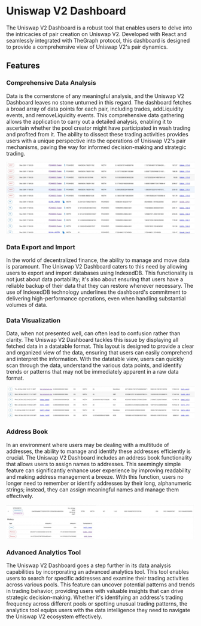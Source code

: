 # Uniswap V2 Dashboard

The Uniswap V2 Dashboard is a robust tool that enables users to delve into the intricacies of pair creation on Uniswap V2. Developed with React and seamlessly integrated with TheGraph protocol, this dashboard is designed to provide a comprehensive view of Uniswap V2's pair dynamics.

## Features

### Comprehensive Data Analysis

Data is the cornerstone of any meaningful analysis, and the Uniswap V2 Dashboard leaves no stone unturned in this regard. The dashboard fetches a broad array of data points for each pair, including trades, addLiquidity events, and removeLiquidity events. This comprehensive data gathering allows the application to carry out a detailed analysis, enabling it to ascertain whether the pool creator might have participated in wash trading and profited from it. The ability to dissect these trading activities provides users with a unique perspective into the operations of Uniswap V2's pair mechanisms, paving the way for informed decision-making and strategic trading.

![img3](public/assets/img3.jpg)

### Data Export and Import

In the world of decentralized finance, the ability to manage and move data is paramount. The Uniswap V2 Dashboard caters to this need by allowing users to export and import databases using IndexedDB. This functionality is not just about data portability; it's also about ensuring that users have a reliable backup of their data that they can restore whenever necessary. The use of IndexedDB technology underlines the dashboard's commitment to delivering high-performance operations, even when handling substantial volumes of data.

### Data Visualization

Data, when not presented well, can often lead to confusion rather than clarity. The Uniswap V2 Dashboard tackles this issue by displaying all fetched data in a datatable format. This layout is designed to provide a clear and organized view of the data, ensuring that users can easily comprehend and interpret the information. With the datatable view, users can quickly scan through the data, understand the various data points, and identify trends or patterns that may not be immediately apparent in a raw data format.

![img2](public/assets/img2.jpg)

### Address Book

In an environment where users may be dealing with a multitude of addresses, the ability to manage and identify these addresses efficiently is crucial. The Uniswap V2 Dashboard includes an address book functionality that allows users to assign names to addresses. This seemingly simple feature can significantly enhance user experience by improving readability and making address management a breeze. With this function, users no longer need to remember or identify addresses by their long, alphanumeric strings; instead, they can assign meaningful names and manage them effectively.

![img1](public/assets/img1.jpg)
### Advanced Analytics Tool

The Uniswap V2 Dashboard goes a step further in its data analysis capabilities by incorporating an advanced analytics tool. This tool enables users to search for specific addresses and examine their trading activities across various pools. This feature can uncover potential patterns and trends in trading behavior, providing users with valuable insights that can drive strategic decision-making. Whether it's identifying an address's trading frequency across different pools or spotting unusual trading patterns, the analytics tool equips users with the data intelligence they need to navigate the Uniswap V2 ecosystem effectively.
